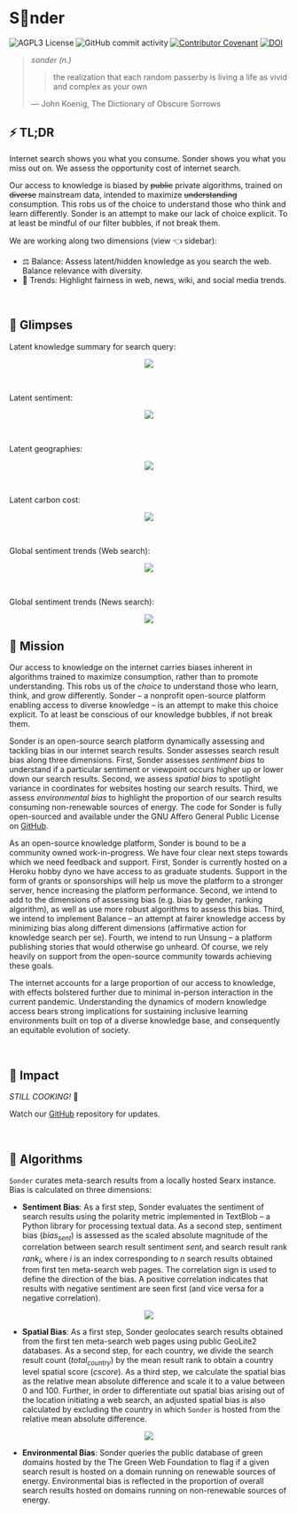 # S🎈nder

![AGPL3 License](https://img.shields.io/github/license/saurabh-khanna/sonder)
![GitHub commit activity](https://img.shields.io/github/commit-activity/m/saurabh-khanna/sonder)
[![Contributor Covenant](https://img.shields.io/badge/Contributor%20Covenant-v2.0%20adopted-ff69b4.svg)](CODE_OF_CONDUCT.md)
[![DOI](https://zenodo.org/badge/DOI/10.5281/zenodo.4536014.svg)](https://doi.org/10.5281/zenodo.4536014)


> *sonder (n.)*
>
>> the realization that each random passerby is living a life as vivid and complex as your own
>
> &mdash; John Koenig, The Dictionary of Obscure Sorrows


## ⚡ TL;DR

Internet search shows you what you consume. Sonder shows you what you miss out on. We assess the opportunity cost of internet search.

Our access to knowledge is biased by ~~public~~ private algorithms, trained on ~~diverse~~ mainstream data, intended to maximize ~~understanding~~ consumption. This robs us of the choice to understand those who think and learn differently. Sonder is an attempt to make our lack of choice explicit. To at least be mindful of our filter bubbles, if not break them.

We are working along two dimensions (view 👈 sidebar):

+ ⚖️ Balance: Assess latent/hidden knowledge as you search the web. Balance relevance with diversity.
+ 📣 Trends: Highlight fairness in web, news, wiki, and social media trends.


<br/>

## 👀 Glimpses

Latent knowledge summary for search query:

<p align="center">
  <img src="images/1.png" />
</p>

<br/>

Latent sentiment:

<p align="center">
  <img src="images/2.png" />
</p>

<br/>

Latent geographies:

<p align="center">
  <img src="images/3.png" />
</p>

<br/>

Latent carbon cost:

<p align="center">
  <img src="images/4.png" />
</p>

<br/>

Global sentiment trends (Web search):

<p align="center">
  <img src="images/5.png" />
</p>

<br/>

Global sentiment trends (News search):

<p align="center">
  <img src="images/6.png" />
</p>


## 🧭 ️Mission

Our access to knowledge on the internet carries biases inherent in algorithms trained to maximize consumption, rather than to promote understanding. This robs us of the _choice_ to understand those who learn, think, and grow differently. Sonder &ndash; a nonprofit open-source platform enabling access to diverse knowledge &ndash; is an attempt to make this choice explicit. To at least be conscious of our knowledge bubbles, if not break them.

Sonder is an open-source search platform dynamically assessing and tackling bias in our internet search results. Sonder assesses search result bias along three dimensions. First, Sonder assesses _sentiment bias_ to understand if a particular sentiment or viewpoint occurs higher up or lower down our search results. Second, we assess _spatial bias_ to spotlight variance in coordinates for websites hosting our search results. Third, we assess _environmental bias_ to highlight the proportion of our search results consuming non-renewable sources of energy. The code for Sonder is fully open-sourced and available under the GNU Affero General Public License on [GitHub](https://github.com/sonder-labs/sonder).

As an open-source knowledge platform, Sonder is bound to be a community owned work-in-progress. We have four clear next steps towards which we need feedback and support. First, Sonder is currently hosted on a Heroku hobby dyno we have access to as graduate students. Support in the form of grants or sponsorships will help us move the platform to a stronger server, hence increasing the platform performance. Second, we intend to add to the dimensions of assessing bias (e.g. bias by gender, ranking algorithm), as well as use more robust algorithms to assess this bias. Third, we intend to implement Balance &ndash; an attempt at fairer knowledge access by minimizing bias along different dimensions (affirmative action for knowledge search per se). Fourth, we intend to run Unsung &ndash; a platform publishing stories that would otherwise go unheard. Of course, we rely heavily on support from the open-source community towards achieving these goals.

The internet accounts for a large proportion of our access to knowledge, with effects bolstered further due to minimal in-person interaction in the current pandemic. Understanding the dynamics of modern knowledge access bears strong implications for sustaining inclusive learning environments built on top of a diverse knowledge base, and consequently an equitable evolution of society.

<br/>

## 🎯 Impact

_STILL COOKING!_ :spaghetti:

Watch our [GitHub](https://github.com/sonder-labs/sonder) repository for updates.

<br/>

## 🧮 Algorithms

`Sonder` curates meta-search results from a locally hosted Searx instance. Bias is calculated on three dimensions:

* __Sentiment Bias__: As a first step, Sonder evaluates the sentiment of search results using the polarity metric implemented in TextBlob &ndash; a Python library for processing textual data. As a second step, sentiment bias (_bias<sub>sent</sub>_) is assessed as the scaled absolute magnitude of the correlation between search result sentiment _sent<sub>i</sub>_ and search result rank _rank<sub>i</sub>_, where _i_ is an index corresponding to _n_ search results obtained from first ten meta-search web pages. The correlation sign is used to define the direction of the bias. A positive correlation indicates that results with negative sentiment are seen first (and vice versa for a negative correlation).

<p align="center">
  <img src="images/equation_sentiment.svg" />
</p>


* __Spatial Bias__: As a first step, Sonder geolocates search results obtained from the first ten meta-search web pages using public GeoLite2 databases. As a second step, for each country, we divide the search result count (_total<sub>country</sub>_) by the mean result rank to obtain a country level spatial score (_cscore_). As a third step, we calculate the spatial bias as the relative mean absolute difference and scale it to a value between 0 and 100. Further, in order to differentiate out spatial bias arising out of the location initiating a web search, an adjusted spatial bias is also calculated by excluding the country in which `Sonder` is hosted from the relative mean absolute difference.

<p align="center">
  <img src="images/equation_spatial.svg" />
</p>

* __Environmental Bias__: Sonder queries the public database of green domains hosted by the The Green Web Foundation to flag if a given search result is hosted on a domain running on renewable sources of energy. Environmental bias is reflected in the proportion of overall search results hosted on domains running on non-renewable sources of energy.

